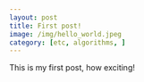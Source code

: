 ```yaml
---
layout: post
title: First post!
image: /img/hello_world.jpeg
category: [etc, algorithms, ]
---
```


This is my first post, how exciting!
